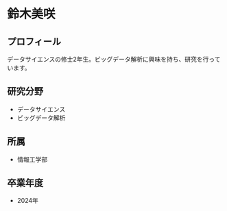 # 鈴木美咲

## プロフィール

データサイエンスの修士2年生。ビッグデータ解析に興味を持ち、研究を行っています。

## 研究分野

- データサイエンス
- ビッグデータ解析

## 所属

- 情報工学部

## 卒業年度

- 2024年 
